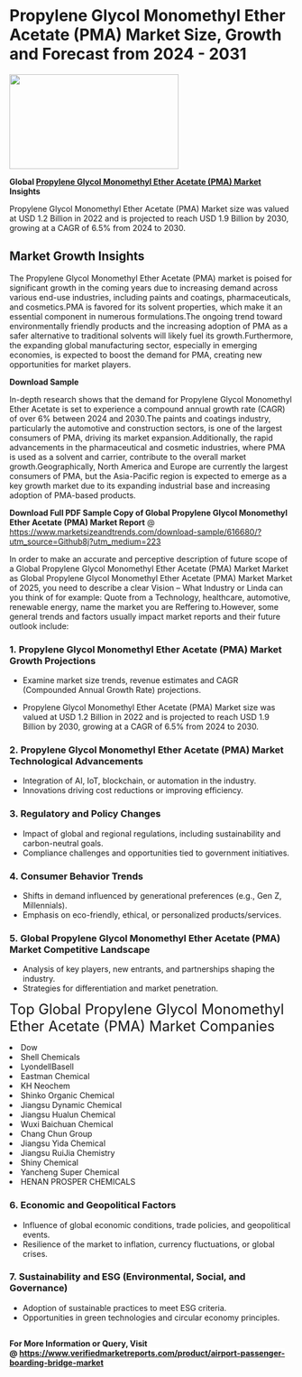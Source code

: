<H1>Propylene Glycol Monomethyl Ether Acetate (PMA) Market Size, Growth and Forecast from 2024 - 2031</H1><img class="aligncenter size-medium wp-image-584254" src="https://thirdeyenews.in/wp-content/uploads/2024/09/Global-Market-Research-300x168.jpeg" alt="" width="300" height="168" /><p><strong>Global&nbsp;<a href="https://www.marketsizeandtrends.com/download-sample/616680/?utm_source=Github8j?utm_medium=223">Propylene Glycol Monomethyl Ether Acetate (PMA) Market</a> Insights</strong></p><p>Propylene Glycol Monomethyl Ether Acetate (PMA) Market size was valued at USD 1.2 Billion in 2022 and is projected to reach USD 1.9 Billion by 2030, growing at a CAGR of 6.5% from 2024 to 2030.</p><p><h2>Market Growth Insights</h2> <p>The Propylene Glycol Monomethyl Ether Acetate (PMA) market is poised for significant growth in the coming years due to increasing demand across various end-use industries, including paints and coatings, pharmaceuticals, and cosmetics.PMA is favored for its solvent properties, which make it an essential component in numerous formulations.The ongoing trend toward environmentally friendly products and the increasing adoption of PMA as a safer alternative to traditional solvents will likely fuel its growth.Furthermore, the expanding global manufacturing sector, especially in emerging economies, is expected to boost the demand for PMA, creating new opportunities for market players.</p> <p><strong>Download Sample</strong></p> <p>In-depth research shows that the demand for Propylene Glycol Monomethyl Ether Acetate is set to experience a compound annual growth rate (CAGR) of over 6% between 2024 and 2030.The paints and coatings industry, particularly the automotive and construction sectors, is one of the largest consumers of PMA, driving its market expansion.Additionally, the rapid advancements in the pharmaceutical and cosmetic industries, where PMA is used as a solvent and carrier, contribute to the overall market growth.Geographically, North America and Europe are currently the largest consumers of PMA, but the Asia-Pacific region is expected to emerge as a key growth market due to its expanding industrial base and increasing adoption of PMA-based products.</p> <p><span class=""><strong>Download Full PDF Sample Copy of Global Propylene Glycol Monomethyl Ether Acetate (PMA) Market Report</strong> @ <a href="https://www.marketsizeandtrends.com/download-sample/616680/?utm_source=Github8j?utm_medium=223" target="_blank">https://www.marketsizeandtrends.com/download-sample/616680/?utm_source=Github8j?utm_medium=223</a></span></p><p>In order to make an accurate and perceptive description of future scope of a Global&nbsp;Propylene Glycol Monomethyl Ether Acetate (PMA) Market Market as Global&nbsp;Propylene Glycol Monomethyl Ether Acetate (PMA) Market Market of 2025, you need to describe a clear Vision &ndash; What Industry or Linda can you think of for example: Quote from a Technology, healthcare, automotive, renewable energy, name the market you are Reffering to.However, some general trends and factors usually impact market reports and their future outlook include:</p><h3>1.&nbsp;<strong>Propylene Glycol Monomethyl Ether Acetate (PMA) Market Growth Projections</strong></h3><ul><li>Examine market size trends, revenue estimates and CAGR (Compounded Annual Growth Rate) projections.</li><li><p>Propylene Glycol Monomethyl Ether Acetate (PMA) Market size was valued at USD 1.2 Billion in 2022 and is projected to reach USD 1.9 Billion by 2030, growing at a CAGR of 6.5% from 2024 to 2030.</p></li></ul><h3>2.&nbsp;<strong>Propylene Glycol Monomethyl Ether Acetate (PMA) Market Technological Advancements</strong></h3><ul><li>Integration of AI, IoT, blockchain, or automation in the industry.</li><li>Innovations driving cost reductions or improving efficiency.</li></ul><h3>3.&nbsp;<strong>Regulatory and Policy Changes</strong></h3><ul><li>Impact of global and regional regulations, including sustainability and carbon-neutral goals.</li><li>Compliance challenges and opportunities tied to government initiatives.</li></ul><h3>4.&nbsp;<strong>Consumer Behavior Trends</strong></h3><ul><li>Shifts in demand influenced by generational preferences (e.g., Gen Z, Millennials).</li><li>Emphasis on eco-friendly, ethical, or personalized products/services.</li></ul><h3>5.&nbsp;<strong>Global Propylene Glycol Monomethyl Ether Acetate (PMA) Market Competitive Landscape</strong></h3><ul><li>Analysis of key players, new entrants, and partnerships shaping the industry.</li><li>Strategies for differentiation and market penetration.</li></ul><p data-pm-slice="1 1 []"><span style="color: inherit; font-family: inherit; font-size: 25px;">Top Global Propylene Glycol Monomethyl Ether Acetate (PMA) Market Companies</span></p><div class="" data-test-id=""><p><li>Dow</li><li> Shell Chemicals</li><li> LyondellBasell</li><li> Eastman Chemical</li><li> KH Neochem</li><li> Shinko Organic Chemical</li><li> Jiangsu Dynamic Chemical</li><li> Jiangsu Hualun Chemical</li><li> Wuxi Baichuan Chemical</li><li> Chang Chun Group</li><li> Jiangsu Yida Chemical</li><li> Jiangsu RuiJia Chemistry</li><li> Shiny Chemical</li><li> Yancheng Super Chemical</li><li> HENAN PROSPER CHEMICALS</li></p></div><h3>6.&nbsp;<strong>Economic and Geopolitical Factors</strong></h3><ul><li>Influence of global economic conditions, trade policies, and geopolitical events.</li><li>Resilience of the market to inflation, currency fluctuations, or global crises.</li></ul><h3>7.&nbsp;<strong>Sustainability and ESG (Environmental, Social, and Governance)</strong></h3><ul><li>Adoption of sustainable practices to meet ESG criteria.</li><li>Opportunities in green technologies and circular economy principles.</li></ul><h2><strong style="font-size: 14px;">For More Information or Query, Visit @&nbsp;</strong><a style="background-color: #ffffff; font-size: 14px;" href="https://www.marketsizeandtrends.com/report/propylene-glycol-monomethyl-ether-acetate-pma-market/" target="_blank">https://www.verifiedmarketreports.com/product/airport-passenger-boarding-bridge-market</a></h2>